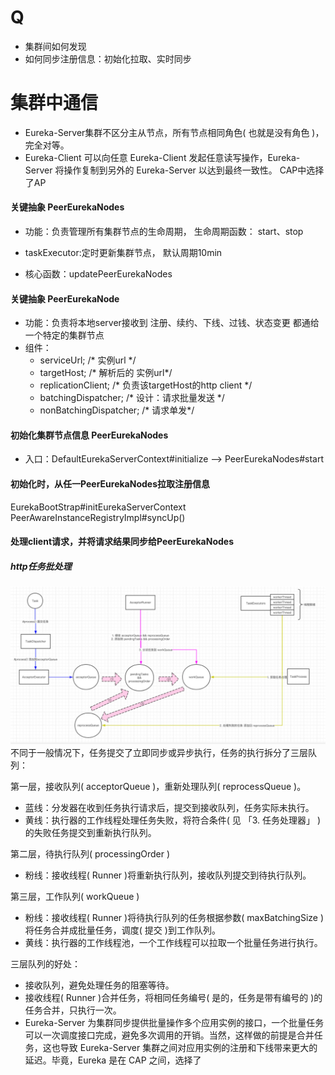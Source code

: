 # Q
- 集群间如何发现
- 如何同步注册信息：初始化拉取、实时同步

# 集群中通信
- Eureka-Server集群不区分主从节点，所有节点相同角色( 也就是没有角色 )，完全对等。
- Eureka-Client 可以向任意 Eureka-Client 发起任意读写操作，Eureka-Server 将操作复制到另外的 Eureka-Server 以达到最终一致性。 CAP中选择了AP

#### 关键抽象 PeerEurekaNodes
- 功能：负责管理所有集群节点的生命周期， 生命周期函数： start、stop

- taskExecutor:定时更新集群节点， 默认周期10min
- 核心函数：updatePeerEurekaNodes

#### 关键抽象 PeerEurekaNode
- 功能：负责将本地server接收到 注册、续约、下线、过钱、状态变更 都通给 一个特定的集群节点
- 组件：
    - serviceUrl; /* 实例url */
    - targetHost; /* 解析后的 实例url*/
    - replicationClient; /* 负责该targetHost的http client */
    - batchingDispatcher; /* 设计：请求批量发送 */
    - nonBatchingDispatcher; /* 请求单发*/
#### 初始化集群节点信息 PeerEurekaNodes
- 入口：DefaultEurekaServerContext#initialize --> PeerEurekaNodes#start

#### 初始化时，从任一PeerEurekaNodes拉取注册信息
EurekaBootStrap#initEurekaServerContext
PeerAwareInstanceRegistryImpl#syncUp()
#### 处理client请求，并将请求结果同步给PeerEurekaNodes

#####  http任务批处理
![](pic/http%20任务执行.png )
不同于一般情况下，任务提交了立即同步或异步执行，任务的执行拆分了三层队列：

第一层，接收队列( acceptorQueue )，重新处理队列( reprocessQueue )。
- 蓝线：分发器在收到任务执行请求后，提交到接收队列，任务实际未执行。
- 黄线：执行器的工作线程处理任务失败，将符合条件( 见 「3. 任务处理器」 )的失败任务提交到重新执行队列。

第二层，待执行队列( processingOrder )
- 粉线：接收线程( Runner )将重新执行队列，接收队列提交到待执行队列。

第三层，工作队列( workQueue )
- 粉线：接收线程( Runner )将待执行队列的任务根据参数( maxBatchingSize )将任务合并成批量任务，调度( 提交 )到工作队列。
- 黄线：执行器的工作线程池，一个工作线程可以拉取一个批量任务进行执行。

三层队列的好处：
- 接收队列，避免处理任务的阻塞等待。
- 接收线程( Runner )合并任务，将相同任务编号( 是的，任务是带有编号的 )的任务合并，只执行一次。
- Eureka-Server 为集群同步提供批量操作多个应用实例的接口，一个批量任务可以一次调度接口完成，避免多次调用的开销。当然，这样做的前提是合并任务，这也导致 Eureka-Server 集群之间对应用实例的注册和下线带来更大的延迟。毕竟，Eureka 是在 CAP 之间，选择了
